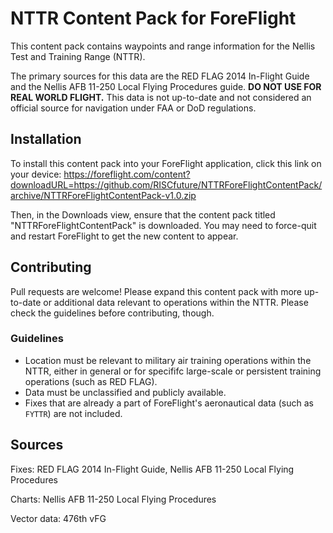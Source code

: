 # NTTR Content Pack for ForeFlight

This content pack contains waypoints and range information for the Nellis Test
and Training Range (NTTR).

The primary sources for this data are the RED FLAG 2014 In-Flight Guide and the
Nellis AFB 11-250 Local Flying Procedures guide. **DO NOT USE FOR REAL WORLD
FLIGHT.** This data is not up-to-date and not considered an official source for
navigation under FAA or DoD regulations.

## Installation

To install this content pack into your ForeFlight application, click this link
on your device:
https://foreflight.com/content?downloadURL=https://github.com/RISCfuture/NTTRForeFlightContentPack/archive/NTTRForeFlightContentPack-v1.0.zip

Then, in the Downloads view, ensure that the content pack titled
"NTTRForeFlightContentPack" is downloaded. You may need to force-quit and
restart ForeFlight to get the new content to appear.

## Contributing

Pull requests are welcome! Please expand this content pack with more up-to-date
or additional data relevant to operations within the NTTR. Please check the
guidelines before contributing, though.

### Guidelines

* Location must be relevant to military air training operations within the NTTR,
  either in general or for specififc large-scale or persistent training
  operations (such as RED FLAG).
* Data must be unclassified and publicly available.
* Fixes that are already a part of ForeFlight's aeronautical data (such as
  `FYTTR`) are not included.

## Sources

Fixes: RED FLAG 2014 In-Flight Guide, Nellis AFB 11-250 Local Flying Procedures

Charts: Nellis AFB 11-250 Local Flying Procedures

Vector data: 476th vFG
